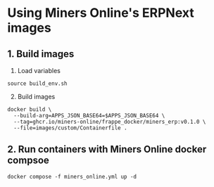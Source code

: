 # Using Miners Online's ERPNext images

## 1. Build images

1. Load variables

`source build_env.sh`

2. Build images

```shell
docker build \
  --build-arg=APPS_JSON_BASE64=$APPS_JSON_BASE64 \
  --tag=ghcr.io/miners-online/frappe_docker/miners_erp:v0.1.0 \
  --file=images/custom/Containerfile .
```

## 2. Run containers with Miners Online docker compsoe

`docker compose -f miners_online.yml up -d`
